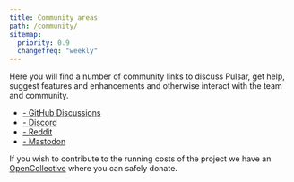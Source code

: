 ```yaml
---
title: Community areas
path: /community/
sitemap:
  priority: 0.9
  changefreq: "weekly"
---
```


Here you will find a number of community links to discuss Pulsar, get help,
suggest features and enhancements and otherwise interact with the team and
community.

- [<i class="fa-solid fa-comments"></i> - GitHub Discussions](https://github.com/orgs/pulsar-edit/discussions)
- [<i class="fa-brands fa-discord"></i> - Discord](https://discord.gg/7aEbB9dGRT)
- [<i class="fa-brands fa-reddit"></i> - Reddit](https://www.reddit.com/r/pulsaredit/)
- [<i class="fa-brands fa-mastodon"></i> - Mastodon](https://fosstodon.org/@pulsaredit)

If you wish to contribute to the running costs of the project we have an
[OpenCollective](https://opencollective.com/pulsar-edit) where you can safely
donate.

